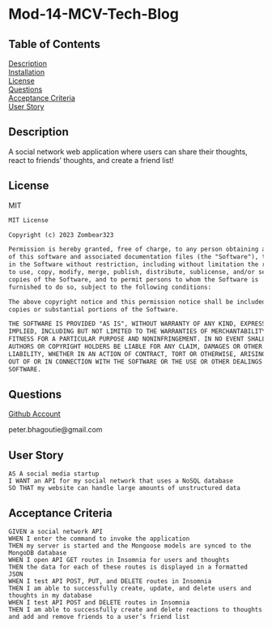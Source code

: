 # Mod-14-MCV-Tech-Blog


## Table of Contents

[Description](#Description)<br>
[Installation](#Installation-Instructions)<br>
[License](#License)<br>
[Questions](#Questions)<br>
[Acceptance Criteria](#Acceptance-Criteria)<br>
[User Story](#User-Story)<br>

## Description

<p>A social network web application where users can share their thoughts, react to friends’ thoughts, and create a friend list!</p> 

## License

<p>MIT</p>

```md
MIT License

Copyright (c) 2023 Zombear323

Permission is hereby granted, free of charge, to any person obtaining a copy
of this software and associated documentation files (the "Software"), to deal
in the Software without restriction, including without limitation the rights
to use, copy, modify, merge, publish, distribute, sublicense, and/or sell
copies of the Software, and to permit persons to whom the Software is
furnished to do so, subject to the following conditions:

The above copyright notice and this permission notice shall be included in all
copies or substantial portions of the Software.

THE SOFTWARE IS PROVIDED "AS IS", WITHOUT WARRANTY OF ANY KIND, EXPRESS OR
IMPLIED, INCLUDING BUT NOT LIMITED TO THE WARRANTIES OF MERCHANTABILITY,
FITNESS FOR A PARTICULAR PURPOSE AND NONINFRINGEMENT. IN NO EVENT SHALL THE
AUTHORS OR COPYRIGHT HOLDERS BE LIABLE FOR ANY CLAIM, DAMAGES OR OTHER
LIABILITY, WHETHER IN AN ACTION OF CONTRACT, TORT OR OTHERWISE, ARISING FROM,
OUT OF OR IN CONNECTION WITH THE SOFTWARE OR THE USE OR OTHER DEALINGS IN THE
SOFTWARE.

```

## Questions

[<p>Github Account</p>](https://github.com/Zombear323)
<p>peter.bhagoutie@gmail.com</p>


## User Story

```
AS A social media startup
I WANT an API for my social network that uses a NoSQL database
SO THAT my website can handle large amounts of unstructured data
```

## Acceptance Criteria

```
GIVEN a social network API
WHEN I enter the command to invoke the application
THEN my server is started and the Mongoose models are synced to the MongoDB database
WHEN I open API GET routes in Insomnia for users and thoughts
THEN the data for each of these routes is displayed in a formatted JSON
WHEN I test API POST, PUT, and DELETE routes in Insomnia
THEN I am able to successfully create, update, and delete users and thoughts in my database
WHEN I test API POST and DELETE routes in Insomnia
THEN I am able to successfully create and delete reactions to thoughts and add and remove friends to a user’s friend list
```
